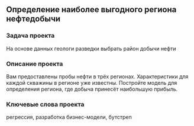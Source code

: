 ## Определение наиболее выгодного региона нефтедобычи

### Задача проекта
На основе данных геологи разведки выбрать район добычи нефти

### Описание проекта
Вам предоставлены пробы нефти в трёх регионах. Характеристики для каждой скважины в регионе уже известны. Постройте модель для определения региона, где добыча принесёт наибольшую прибыль.

### Ключевые слова проекта
регрессия, разработка бизнес-модели, бутстреп

